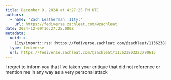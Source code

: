 ```yaml
---
title: December 9, 2024 at 4:27:25 PM UTC
authors:
  - name: 'Zach Leatherman :11ty:'
    url: https://fediverse.zachleat.com/@zachleat
date: 2024-12-09T16:27:25.000Z
metadata:
  uuid: >-
    11ty/import::rss::https://fediverse.zachleat.com/@zachleat/113623803223790615
  type: fediverse
  url: https://fediverse.zachleat.com/@zachleat/113623803223790615
---
```

I regret to inform you that I’ve taken your critique that did not reference or mention me in any way as a very personal attack